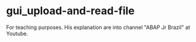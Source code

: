 gui_upload-and-read-file
========================

For teaching purposes. His explanation are into channel "ABAP Jr Brazil" at Youtube.
